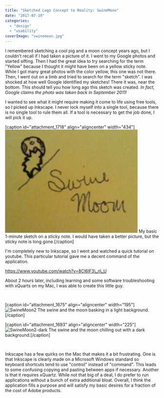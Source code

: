 ```yaml
---
title: "Sketched Logo Concept to Reality: SwineMoon"
date: "2017-07-19"
categories: 
  - "design"
  - "usability"
coverImage: "swinemoon.jpg"
---
```


I remembered sketching a cool pig and a moon concept years ago, but I couldn't recall if I had taken a picture of it. I went to my Google photos and started sifting. Then I had the great idea to try searching for the term "Yellow" because I thought it might have been on a yellow sticky note. While I got many great photos with the color yellow, this one was not there. Then, I went out on a limb and tried to search for the term "sketch". I was shocked at how well Google identified my sketches! There it was, near the bottom. This should tell you how long ago this sketch was created. _In fact, Google claims the photo was taken back in September 2011!_

I wanted to see what it might require making it come to life using free tools, so I picked up Inkscape. I never lock myself into a single tool, because there is no single tool to rule them all. If a tool is necessary to get the job done, I will pick it up.

\[caption id="attachment\_1718" align="aligncenter" width="434"\]![swinemoon.jpg](images/swinemoon.jpg) My basic 1-minute sketch on a sticky note. I would have taken a better picture, but the sticky note is long gone.\[/caption\]

I'm completely new to Inkscape, so I went and watched a quick tutorial on youtube. This particular tutorial gave me a decent command of the application.

https://www.youtube.com/watch?v=8Cl6IF3\_n\_U

About 2 hours later, including learning and some software troubleshooting with xQuarts on my Mac, I was able to create this little guy.

 

\[caption id="attachment\_1675" align="aligncenter" width="195"\]![SwineMoon2](https://joshualowrycom.files.wordpress.com/2017/07/swinemoon2.png?w=195) The swine and the moon basking in a light background.\[/caption\]

\[caption id="attachment\_1693" align="aligncenter" width="225"\]![SwineMoon2-dark](https://joshualowrycom.files.wordpress.com/2017/07/swinemoon2-dark1.png?w=225) The swine and the moon chilling out with a dark background.\[/caption\]

 

Inkscape has a few quirks on the Mac that makes it a bit frustrating. One is that Inkscape is clearly made on a Microsoft Windows standard so keyboard shortcuts tend to use "control" instead of "command". This leads to some confusing copying and pasting between apps if necessary. Another is that it requires xQuartz. While not that big of a deal, I do prefer to run applications without a bunch of extra additional bloat. Overall, I think the application fills a purpose and will satisfy my basic desires for a fraction of the cost of Adobe products.
